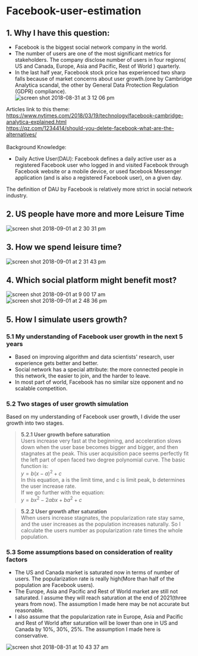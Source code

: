 # Facebook-user-estimation

## 1. Why I have this question:
- Facebook is the biggest social network company in the world.
- The number of users are one of the most significant metrics for stakeholders. The company disclose number of users in four regions( US and Canada, Europe, Asia and Pacific, Rest of World ) quarterly.
- In the last half year, Facebook stock price has experienced two sharp falls because of market concerns about user growth.(one by Cambridge Analytica scandal, the other by General Data Protection Regulation (GDPR) compliance).<br>
![screen shot 2018-08-31 at 3 12 06 pm](https://user-images.githubusercontent.com/31684373/44950007-1f159880-adf2-11e8-9aa3-328dea31b128.png)

Articles link to this theme:<br>
https://www.nytimes.com/2018/03/19/technology/facebook-cambridge-analytica-explained.html <br>
https://qz.com/1234414/should-you-delete-facebook-what-are-the-alternatives/<br>
<br>
Background Knowledge: 

- Daily Active User(DAU): Facebook defines a daily active user as a registered Facebook user who logged in and visited Facebook through Facebook website or a mobile device, or used facebook Messenger application (and is also a registered Facebook user), on a given day. 

The definition of DAU by Facebook is relatively more strict in social network industry.


## 2. US people have more and more Leisure Time<br>
![screen shot 2018-09-01 at 2 30 31 pm](https://user-images.githubusercontent.com/31684373/44950067-a1eb2300-adf3-11e8-91c7-752976ee3d1e.png)
<br>

## 3. How we spend leisure time?<br>
![screen shot 2018-09-01 at 2 31 43 pm](https://user-images.githubusercontent.com/31684373/44950085-c8a95980-adf3-11e8-867b-b845ef55da8c.png)
<br>

## 4. Which social platform might benefit most?<br>
![screen shot 2018-09-01 at 9 00 17 am](https://user-images.githubusercontent.com/31684373/44950164-ccd67680-adf5-11e8-86fa-9a745bf93fee.png)
<br>
![screen shot 2018-09-01 at 2 48 36 pm](https://user-images.githubusercontent.com/31684373/44950176-22128800-adf6-11e8-9bc0-f0d124f947f2.png)
<br>

## 5. How I simulate users growth?
### 5.1 My understanding of Facebook user growth in the next 5 years
- Based on improving algorithm and data scientists' research, user experience gets better and better.
- Social network has a special attribute: the more connected people in this network, the easier to join, and the harder to leave.
- In most part of world, Facebook has no similar size opponent and no scalable competition.

### 5.2 Two stages of user growth simulation
Based on my understanding of Facebook user growth, I divide the user growth into two stages.
> **5.2.1 User growth before saturation**<br>
Users increase very fast at the beginning, and acceleration slows down when the user base becomes bigger and bigger, and then stagnates at the peak. This user acquisition pace seems perfectly fit the left part of open faced two degree polynomial curve. The basic function is: <br>
$y=b\left(x-a\right)^2+c$ <br>
In this equation, a is the limit time, and c is limit peak, b determines the user increase rate.<br>
If we go further with the equation: <br>
$y=bx^2-2abx+ba^2+c$

> **5.2.2 User growth after saturation**<br>
When users increase stagnates, the popularization rate stay same, and the user increases as the population increases naturally. So I calculate the users number as popularization rate times the whole population.

### 5.3 Some assumptions based on consideration of reality factors
- The US and Canada market is saturated now in terms of number of users. The popularization rate is really high(More than half of the population are Facebook users).
- The Europe, Asia and Pacific and Rest of World market are still not saturated. I assume they will reach saturation at the end of 2021(three years from now). The assumption I made here may be not accurate but reasonable.
- I also assume that the popularization rate in Europe, Asia and Pacific and Rest of World after saturation will be lower than one in US and Canada by 10%, 30%, 25%. The assumption I made here is conservative.

![screen shot 2018-08-31 at 10 43 37 am](https://user-images.githubusercontent.com/31684373/44950190-7a498a00-adf6-11e8-94bd-932533640f14.png)


